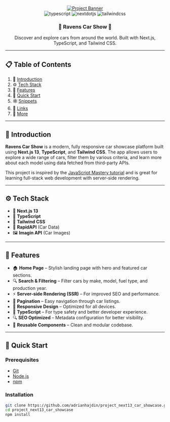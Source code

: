 <div align="center">
  <br />
    <a href="https://youtu.be/pUNSHPyVryU?feature=shared" target="_blank">
      <img src="https://github.com/adrianhajdin/project_next13_car_showcase/assets/151519281/2453c186-0ae9-448f-b3c4-077bf910680e" alt="Project Banner">
    </a>
  <br />

  <div>
    <img src="https://img.shields.io/badge/-TypeScript-black?style=for-the-badge&logoColor=white&logo=typescript&color=3178C6" alt="typescript" />
    <img src="https://img.shields.io/badge/-Next_JS-black?style=for-the-badge&logoColor=white&logo=nextdotjs&color=000000" alt="nextdotjs" />
    <img src="https://img.shields.io/badge/-Tailwind_CSS-black?style=for-the-badge&logoColor=white&logo=tailwindcss&color=06B6D4" alt="tailwindcss" />
  </div>

  <h3 align="center">🚗 Ravens Car Show 🚗</h3>

  <div align="center">
    Discover and explore cars from around the world. Built with Next.js, TypeScript, and Tailwind CSS.
  </div>
</div>

---

## 📋 Table of Contents

1. 🤖 [Introduction](#introduction)
2. ⚙️ [Tech Stack](#tech-stack)
3. 🔋 [Features](#features)
4. 🤸 [Quick Start](#quick-start)
5. 🕸️ [Snippets](#snippets)
6. 🔗 [Links](#links)
7. 🚀 [More](#more)

---

## 🤖 Introduction

**Ravens Car Show** is a modern, fully responsive car showcase platform built using **Next.js 13**, **TypeScript**, and **Tailwind CSS**. The app allows users to explore a wide range of cars, filter them by various criteria, and learn more about each model using data fetched from third-party APIs.

This project is inspired by the [JavaScript Mastery tutorial](https://www.youtube.com/@javascriptmastery/videos) and is great for learning full-stack web development with server-side rendering.

---

## ⚙️ Tech Stack

- 🔧 **Next.js 13**
- 💙 **TypeScript**
- 🎨 **Tailwind CSS**
- 🚀 **RapidAPI** (Car Data)
- 🖼️ **Imagin API** (Car Images)

---

## 🔋 Features

- 🏠 **Home Page** – Stylish landing page with hero and featured car sections.
- 🔍 **Search & Filtering** – Filter cars by make, model, fuel type, and production year.
- ⚡ **Server-side Rendering (SSR)** – For improved SEO and performance.
- 📄 **Pagination** – Easy navigation through car listings.
- 📱 **Responsive Design** – Optimized for all devices.
- 🔧 **TypeScript** – For type safety and better developer experience.
- 🔍 **SEO Optimized** – Metadata configuration for better visibility.
- 🔁 **Reusable Components** – Clean and modular codebase.

---

## 🤸 Quick Start

### Prerequisites

- [Git](https://git-scm.com/)
- [Node.js](https://nodejs.org/)
- [npm](https://www.npmjs.com/)

### Installation

```bash
git clone https://github.com/adrianhajdin/project_next13_car_showcase.git
cd project_next13_car_showcase
npm install
